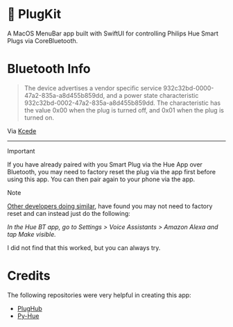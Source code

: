 # 🔌 PlugKit
A MacOS MenuBar app built with SwiftUI for controlling Philips Hue Smart Plugs via CoreBluetooth.

# Bluetooth Info
> The device advertises a vendor specific service 932c32bd-0000-47a2-835a-a8d455b859dd, and a power state characteristic 932c32bd-0002-47a2-835a-a8d455b859dd. The characteristic has the value 0x00 when the plug is turned off, and 0x01 when the plug is turned on.

Via [Kcede](https://github.com/kcede/plughub)

---
> [!IMPORTANT] 
> If you have already paired with you Smart Plug via the Hue App over Bluetooth, you may need to factory reset the plug via the app first before using this app. You can then pair again to your phone via the app.

> [!NOTE]
> [Other developers doing similar](https://github.com/alexhorn/libhueble), have found you may not need to factory reset and can instead just do the following:
> 
> *In the Hue BT app, go to Settings > Voice Assistants > Amazon Alexa and tap Make visible.*
> 
> I did not find that this worked, but you can always try.

# Credits 
The following repositories were very helpful in creating this app:
- [PlugHub](https://github.com/kcede/plughub)
- [Py-Hue](https://github.com/LucaDorinAnton/py-hue)
